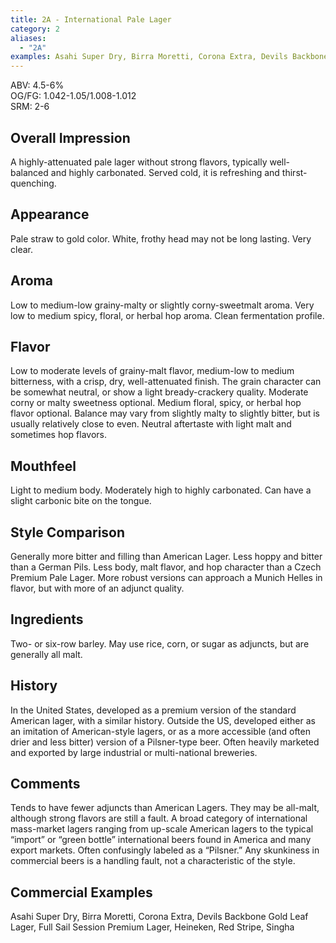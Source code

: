 ```yaml
---
title: 2A - International Pale Lager
category: 2
aliases: 
  - "2A"
examples: Asahi Super Dry, Birra Moretti, Corona Extra, Devils Backbone Gold Leaf Lager, Full Sail Session Premium Lager, Heineken, Red Stripe, Singha
---
```


ABV: 4.5-6%  
OG/FG: 1.042-1.05/1.008-1.012  
SRM: 2-6  

## Overall Impression
A highly-attenuated pale lager without strong flavors, typically well-balanced and highly carbonated. Served cold, it is refreshing and thirst-quenching.

## Appearance
Pale straw to gold color. White, frothy head may not be long lasting. Very clear.

## Aroma
Low to medium-low grainy-malty or slightly corny-sweetmalt aroma. Very low to medium spicy, floral, or herbal hop aroma. Clean fermentation profile.

## Flavor
Low to moderate levels of grainy-malt flavor, medium-low to medium bitterness, with a crisp, dry, well-attenuated finish. The grain character can be somewhat neutral, or show a light bready-crackery quality. Moderate corny or malty sweetness optional. Medium floral, spicy, or herbal hop flavor optional. Balance may vary from slightly malty to slightly bitter, but is usually relatively close to even. Neutral aftertaste with light malt and sometimes hop flavors.

## Mouthfeel
Light to medium body. Moderately high to highly carbonated. Can have a slight carbonic bite on the tongue.

## Style Comparison
Generally more bitter and filling than American Lager. Less hoppy and bitter than a German Pils. Less body, malt flavor, and hop character than a Czech Premium Pale Lager. More robust versions can approach a Munich Helles in flavor, but with more of an adjunct quality.

## Ingredients
Two- or six-row barley. May use rice, corn, or sugar as adjuncts, but are generally all malt.

## History
In the United States, developed as a premium version of the standard American lager, with a similar history. Outside the US, developed either as an imitation of American-style lagers, or as a more accessible (and often drier and less bitter) version of a Pilsner-type beer. Often heavily marketed and exported by large industrial or multi-national breweries.

## Comments
Tends to have fewer adjuncts than American Lagers. They may be all-malt, although strong flavors are still a fault. A broad category of international mass-market lagers ranging from up-scale American lagers to the typical “import” or “green bottle” international beers found in America and many export markets. Often confusingly labeled as a “Pilsner.” Any skunkiness in commercial beers is a handling fault, not a characteristic of the style.

## Commercial Examples
Asahi Super Dry, Birra Moretti, Corona Extra, Devils Backbone Gold Leaf Lager, Full Sail Session Premium Lager, Heineken, Red Stripe, Singha